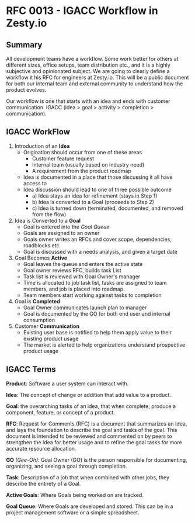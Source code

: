 # RFC 0013 - IGACC Workflow in Zesty.io

## Summary

All development teams have a workflow. Some work better for others at different sizes, office setups, team distribution etc., and it is a highly subjective and opinionated subject. We are going to clearly define a workflow it his RFC for engineers at Zesty.io. This will be a public document for both our internal team and external community to understand how the product evolves.

Our workflow is one that starts with an idea and ends with customer communication. IGACC (idea > goal > activity > completion > communication).

## IGACC WorkFlow

1. Introduction of an **Idea**
 	* Origination should occur from one of these areas
		* Customer feature request
		* Internal team (usually based on industry need)
		* A requirement from the product roadmap
	* Idea is documented in a place that those discussing it all have access to
	* Idea discussion should lead to one of three possible outcome
 		* a) Idea stays an idea for refinement (stays in Step 1)
		* b) Idea is converted to a Goal (proceeds to Step 2)
		* c) Idea is turned down (terminated, documented, and removed from the flow)
2. Idea is Converted to a **Goal**
	* Goal is entered into the *Goal Queue*
	* Goals are assigned to an owner
	* Goals owner writes an RFCs and cover scope, dependencies, roadblocks etc.
	* Goal is discussed with a needs analysis, and given a target date
3. Goal Becomes **Active**
	* Goal leaves the queue and enters the active state
 	* Goal owner reviews RFC, builds task List
	* Task list is reviewed with Goal Owner's manager
	* Time is allocated to job task list, tasks are assigned to team members, and job is placed into roadmap.
	* Team members start working against tasks to completion
4. Goal is **Completed**
	* Goal Owner communicates launch plan to manager
	* Goal is documented by the GO for both end user and internal consumption
5. Customer **Communication**
	* Existing user base is notified to help them apply value to their existing product usage
	* The market is alerted to help organizations understand prospective product usage


## IGACC Terms

**Product**: Software a user system can interact with.

**Idea**: The concept of change or addition that add value to a product.

**Goal**: the overarching tasks of an idea, that when complete, produce a component, feature, or concept of a product.

**RFC**: Request for Comments (RFC) is a document that summarizes an Idea, and lays the foundation to describe the goal and tasks of the goal. This document is intended to be reviewed and commented on by peers to strengthen the idea for better usage and to refine the goal tasks for more accurate resource allocation.

**GO** *(Gee-Oh)*: Goal Owner (GO) is the person responsible for documenting, organizing, and seeing a goal through completion.

**Task**: Description of a job that when combined with other jobs, they describe the entirety of a Goal.

**Active Goals**: Where Goals being worked on are tracked.

**Goal Queue**: Where Goals are developed and stored. This can be in a project management software or a simple spreadsheet.
